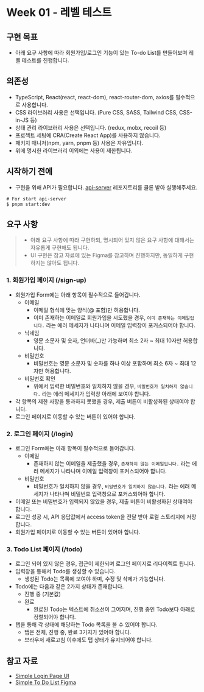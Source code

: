 # Week 01 - 레벨 테스트

## 구현 목표

- 아래 요구 사항에 따라 회원가입/로그인 기능이 있는 To-do List를 만들어보며 레벨 테스트를 진행합니다.

## 의존성

- TypeScript, React(react, react-dom), react-router-dom, axios를 필수적으로 사용합니다.
- CSS 라이브러리 사용은 선택입니다. (Pure CSS, SASS, Tailwind CSS, CSS-in-JS 등)
- 상태 관리 라이브러리 사용은 선택입니다. (redux, mobx, recoil 등)
- 프로젝트 세팅에 CRA(Create React App)를 사용하지 않습니다.
- 패키지 매니저(npm, yarn, pnpm 등) 사용은 자유입니다.
- 위에 명시한 라이브러리 이외에는 사용이 제한됩니다.

## 시작하기 전에
- 구현을 위해 API가 필요합니다. [api-server](https://github.com/frontend-bbusigi/api-server) 레포지토리를 클론 받아 실행해주세요.
  
```shell
# For start api-server
$ pnpm start:dev
```

## 요구 사항

> - 아래 요구 사항에 따라 구현하되, 명시되어 있지 않은 요구 사항에 대해서는 자유롭게 구현해도 됩니다.
> - UI 구현은 참고 자료에 있는 Figma를 참고하며 진행하지만, 동일하게 구현하지는 않아도 됩니다.

### 1. 회원가입 페이지 (/sign-up)

- 회원가입 Form에는 아래 항목이 필수적으로 들어갑니다.
  - 이메일
    - 이메일 형식에 맞는 양식(@ 포함)만 허용합니다.
    - 이미 존재하는 이메일로 회원가입을 시도했을 경우, `이미 존재하는 이메일입니다.` 라는 에러 메세지가 나타나며 이메일 입력창이 포커스되어야 합니다.
  - 닉네임
    - 영문 소문자 및 숫자, 언더바(\_)만 가능하며 최소 2자 ~ 최대 10자만 허용합니다.
  - 비밀번호
    - 비밀번호는 영문 소문자 및 숫자를 하나 이상 포함하며 최소 6자 ~ 최대 12자만 허용합니다.
  - 비밀번호 확인
    - 위에서 입력한 비밀번호와 일치하지 않을 경우, `비밀번호가 일치하지 않습니다.` 라는 에러 메세지가 입력창 아래에 보여야 합니다.
- 각 항목의 제한 사항을 통과하지 못했을 경우, 제출 버튼이 비활성화된 상태여야 합니다.
- 로그인 페이지로 이동할 수 있는 버튼이 있어야 합니다.

### 2. 로그인 페이지 (/login)

- 로그인 Form에는 아래 항목이 필수적으로 들어갑니다.
  - 이메일
    - 존재하지 않는 이메일을 제출했을 경우, `존재하지 않는 이메일입니다.` 라는 에러 메세지가 나타나며 이메일 입력창이 포커스되어야 합니다.
  - 비밀번호
    - 비밀번호가 일치하지 않을 경우, `비밀번호가 일치하지 않습니다.` 라는 에러 메세지가 나타나며 비밀번호 입력창으로 포커스되어야 합니다.
- 이메일 또는 비밀번호가 입력되지 않았을 경우, 제출 버튼이 비활성화된 상태여야 합니다.
- 로그인 성공 시, API 응답값에서 access token을 전달 받아 로컬 스토리지에 저장합니다.
- 회원가입 페이지로 이동할 수 있는 버튼이 있어야 합니다.

### 3. Todo List 페이지 (/todo)

- 로그인 되어 있지 않은 경우, 접근이 제한되며 로그인 페이지로 리다이렉트 됩니다.
- 입력창을 통해서 Todo를 생성할 수 있습니다.
  - 생성된 Todo는 목록에 보여야 하며, 수정 및 삭제가 가능합니다.
- Todo에는 다음과 같은 2가지 상태가 존재합니다.
  - 진행 중 (기본값)
  - 완료
    - 완료된 Todo는 텍스트에 취소선이 그어지며, 진행 중인 Todo보다 아래로 정렬되어야 합니다.
- 탭을 통해 각 상태에 해당하는 Todo 목록을 볼 수 있어야 합니다.
  - 탭은 전체, 진행 중, 완료 3가지가 있어야 합니다.
  - 브라우저 새로고침 이후에도 탭 상태가 유지되어야 합니다.

## 참고 자료

- [Simple Login Page UI](<https://www.figma.com/file/hlxPK0mSudqN6Lfbb2LeVP/%F0%9F%92%BB-Simple-Login-Page-UI-(Community)?type=design&node-id=0%3A1&mode=design&t=mt2TkV820L6ctVVh-1s>)
- [Simple To Do List Figma](<https://www.figma.com/file/lJ5fbnWqh2JUdZCWGqKLZk/Simple-To-Do-List-(Community)?type=design&node-id=0%3A1&mode=design&t=H0dkpSF2XXOfvZ8C-1>)
